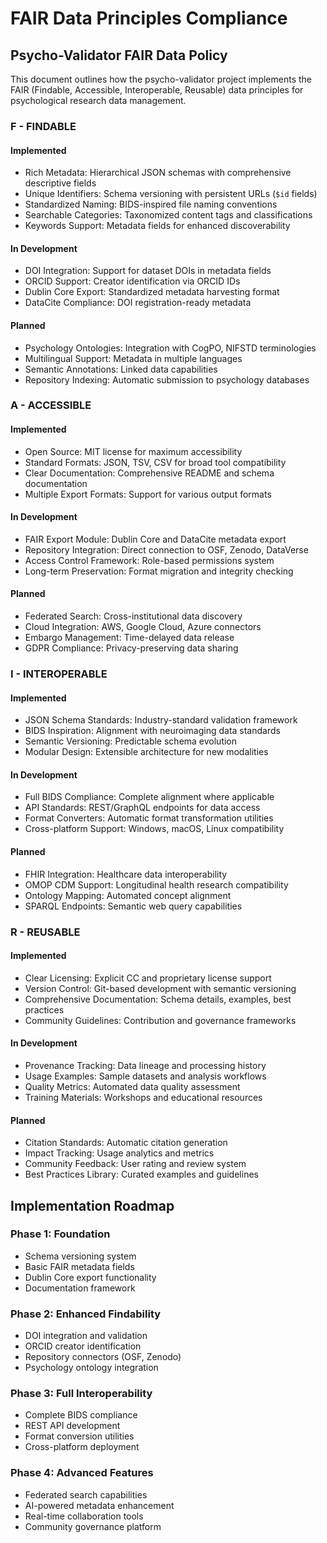 # FAIR Data Principles Compliance

## Psycho-Validator FAIR Data Policy

This document outlines how the psycho-validator project implements the FAIR (Findable, Accessible, Interoperable, Reusable) data principles for psychological research data management.

### F - FINDABLE

#### Implemented
- Rich Metadata: Hierarchical JSON schemas with comprehensive descriptive fields
- Unique Identifiers: Schema versioning with persistent URLs (`$id` fields)
- Standardized Naming: BIDS-inspired file naming conventions
- Searchable Categories: Taxonomized content tags and classifications
- Keywords Support: Metadata fields for enhanced discoverability

#### In Development
- DOI Integration: Support for dataset DOIs in metadata fields
- ORCID Support: Creator identification via ORCID IDs
- Dublin Core Export: Standardized metadata harvesting format
- DataCite Compliance: DOI registration-ready metadata

#### Planned
- Psychology Ontologies: Integration with CogPO, NIFSTD terminologies
- Multilingual Support: Metadata in multiple languages
- Semantic Annotations: Linked data capabilities
- Repository Indexing: Automatic submission to psychology databases

### A - ACCESSIBLE

#### Implemented
- Open Source: MIT license for maximum accessibility
- Standard Formats: JSON, TSV, CSV for broad tool compatibility
- Clear Documentation: Comprehensive README and schema documentation
- Multiple Export Formats: Support for various output formats

#### In Development
- FAIR Export Module: Dublin Core and DataCite metadata export
- Repository Integration: Direct connection to OSF, Zenodo, DataVerse
- Access Control Framework: Role-based permissions system
- Long-term Preservation: Format migration and integrity checking

#### Planned
- Federated Search: Cross-institutional data discovery
- Cloud Integration: AWS, Google Cloud, Azure connectors
- Embargo Management: Time-delayed data release
- GDPR Compliance: Privacy-preserving data sharing

### I - INTEROPERABLE

#### Implemented
- JSON Schema Standards: Industry-standard validation framework
- BIDS Inspiration: Alignment with neuroimaging data standards
- Semantic Versioning: Predictable schema evolution
- Modular Design: Extensible architecture for new modalities

#### In Development
- Full BIDS Compliance: Complete alignment where applicable
- API Standards: REST/GraphQL endpoints for data access
- Format Converters: Automatic format transformation utilities
- Cross-platform Support: Windows, macOS, Linux compatibility

#### Planned
- FHIR Integration: Healthcare data interoperability
- OMOP CDM Support: Longitudinal health research compatibility
- Ontology Mapping: Automated concept alignment
- SPARQL Endpoints: Semantic web query capabilities

### R - REUSABLE

#### Implemented
- Clear Licensing: Explicit CC and proprietary license support
- Version Control: Git-based development with semantic versioning
- Comprehensive Documentation: Schema details, examples, best practices
- Community Guidelines: Contribution and governance frameworks

#### In Development
- Provenance Tracking: Data lineage and processing history
- Usage Examples: Sample datasets and analysis workflows
- Quality Metrics: Automated data quality assessment
- Training Materials: Workshops and educational resources

#### Planned
- Citation Standards: Automatic citation generation
- Impact Tracking: Usage analytics and metrics
- Community Feedback: User rating and review system
- Best Practices Library: Curated examples and guidelines

## Implementation Roadmap

### Phase 1: Foundation
- Schema versioning system
- Basic FAIR metadata fields
- Dublin Core export functionality
- Documentation framework

### Phase 2: Enhanced Findability
- DOI integration and validation
- ORCID creator identification
- Repository connectors (OSF, Zenodo)
- Psychology ontology integration

### Phase 3: Full Interoperability
- Complete BIDS compliance
- REST API development
- Format conversion utilities
- Cross-platform deployment

### Phase 4: Advanced Features
- Federated search capabilities
- AI-powered metadata enhancement
- Real-time collaboration tools
- Community governance platform
